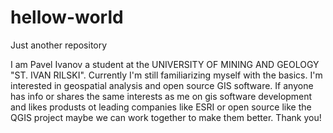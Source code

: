 # hellow-world
Just another repository

I am Pavel Ivanov a student at the UNIVERSITY OF MINING AND GEOLOGY "ST. IVAN RILSKI". Currently I'm still familiarizing myself with the basics. I'm interested in geospatial analysis and open source GIS software. If anyone has info or shares the same interests as me on gis software development and likes produsts ot leading companies like ESRI or open source like the QGIS project maybe we can work together to make them better. Thank you!
